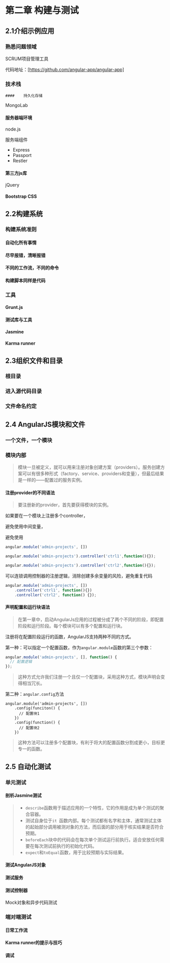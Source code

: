 # 第二章 构建与测试

## 2.1介绍示例应用

### 熟悉问题领域

SCRUM项目管理工具

代码地址：[https://github.com/angular-app/angular-app]

### 技术栈

	#### 	持久化存储

MongoLab

#### 	服务器端环境

node.js

服务端组件

- Express
- Passport
- Restler

#### 	第三方js库

jQuery

#### 	Bootstrap CSS

## 2.2构建系统

### 构建系统准则

#### 自动化所有事情

#### 尽早报错，清晰报错

#### 不同的工作流，不同的命令

#### 构建脚本同样是代码

### 工具

#### Grunt.js 

#### 测试库与工具

#### Jasmine

#### Karma runner 

## 2.3组织文件和目录

### 根目录

### 进入源代码目录

### 文件命名约定

## 2.4 AngularJS模块和文件

### 一个文件，一个模块

### 模块内部

> 模块一旦被定义，就可以用来注册对象创建方案（providers）。服务创建方案可以有很多种形式（factory、service、providers和变量），但最后结果是一样的——配置过的服务实例。

#### 注册provider的不同语法

> 要注册新的provider，首先要获得模块的实例。

如果要在一个模块上注册多个controller，

避免使用中间变量，

避免使用

```javascript
angular.module('admin-projects', [])

angular.module('admin-projects').controller('ctrl1',function(){});

angular.module('admin-projects').controller('ctrl2',function(){});
```

可以连锁调用控制器的注册逻辑，消除创建多余变量的风险，避免重复代码

```javascript
angular.module('admin-projects', [])
	.controller('ctrl1', function(){})
	.controller('ctrl2', function() {});
```

#### 声明配置和运行块语法

> 在第一章中，启动AngularJs应用的过程被分成了两个不同的阶段，即配置阶段和运行阶段。每个模块可以有多个配置和运行块。

注册将在配置阶段运行的函数，AngularJS支持两种不同的方式。

第一种：可以指定一个配置函数，作为`angular.module`函数的第三个参数：

```javascript
angular.module('admin-projects', [], function() {
  // 配置逻辑
});
```

> 这种方式允许我们注册一个且仅一个配置块，采用这种方式，模块声明会变得相当冗长。

第二种：`angular.config`方法

```
angular.module('admin-projects', [])
	.config(funciton() {
      // 配置块1
	})
	.config(function() {
      // 配置块2
	})
```

> 这种方法可以注册多个配置块，有利于将大的配置函数分割成更小，目标更专一的函数。

## 2.5 自动化测试

### 单元测试

#### 剖析Jasmine测试

> - `describe`函数用于描述应用的一个特性，它的作用是成为单个测试的聚合容器。
> - 测试自身位于`it `函数内部。每个测试都有名字和主体，通常测试主体的起始部分调用被测对象的方法，而后面的部分用于核实结果是否符合预期。
> - `beforeEach`块中的代码会在每次单个测试运行前执行。适合安放任何需要在每次测试前执行的初始化代码。
> - `expect`和`toEqual`函数，用于比较预期与实际结果。

#### 测试AngularJS对象

#### 测试服务

#### 测试控制器

Mock对象和异步代码测试

### 端对端测试

#### 日常工作流

#### Karma runner的提示与技巧

#### 调试


















